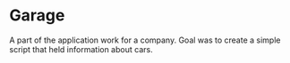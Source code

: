 # Garage
A part of the application work for a company. Goal was to create a simple script that held information about cars.
